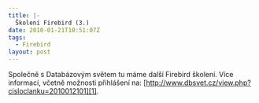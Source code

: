 ```yaml
---
title: |-
  Školení Firebird (3.)
date: 2010-01-21T10:51:07Z
tags:
  - Firebird
layout: post
---
```

Společně s Databázovým světem tu máme další Firebird školení. Více informací, včetně možnosti přihlášení na: [http://www.dbsvet.cz/view.php?cisloclanku=2010012101][1].

[1]: http://www.dbsvet.cz/view.php?cisloclanku=2010012101